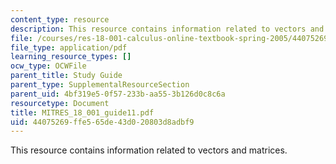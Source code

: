 ```yaml
---
content_type: resource
description: This resource contains information related to vectors and matrices.
file: /courses/res-18-001-calculus-online-textbook-spring-2005/44075269ffe565de43d020803d8adbf9_MITRES_18_001_guide11.pdf
file_type: application/pdf
learning_resource_types: []
ocw_type: OCWFile
parent_title: Study Guide
parent_type: SupplementalResourceSection
parent_uid: 4bf319e5-0f57-233b-aa55-3b126d0c8c6a
resourcetype: Document
title: MITRES_18_001_guide11.pdf
uid: 44075269-ffe5-65de-43d0-20803d8adbf9
---
```

This resource contains information related to vectors and matrices.

